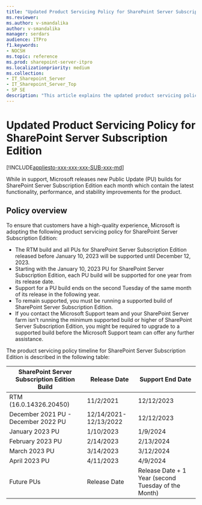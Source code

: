 ```yaml
---
title: "Updated Product Servicing Policy for SharePoint Server Subscription Edition"
ms.reviewer:
ms.author: v-smandalika
author: v-smandalika
manager: serdars
audience: ITPro
f1.keywords:
- NOCSH
ms.topic: reference
ms.prod: sharepoint-server-itpro
ms.localizationpriority: medium
ms.collection:
- IT_Sharepoint_Server
- IT_Sharepoint_Server_Top
- SP SE
description: "This article explains the updated product servicing policy of SharePoint Server Subscription Edition."
---
```


# Updated Product Servicing Policy for SharePoint Server Subscription Edition

[!INCLUDE[appliesto-xxx-xxx-xxx-SUB-xxx-md](../includes/appliesto-xxx-xxx-xxx-SUB-xxx-md.md)]

While in support, Microsoft releases new Public Update (PU) builds for SharePoint Server Subscription Edition each month which contain the latest functionality, performance, and stability improvements for the product.

## Policy overview

To ensure that customers have a high-quality experience, Microsoft is adopting the following product servicing policy for SharePoint Server Subscription Edition:

- The RTM build and all PUs for SharePoint Server Subscription Edition released before January 10, 2023 will be supported until December 12, 2023. 
- Starting with the January 10, 2023 PU for SharePoint Server Subscription Edition, each PU build will be supported for one year from its release date. 
- Support for a PU build ends on the second Tuesday of the same month of its release in the following year.
- To remain supported, you must be running a supported build of SharePoint Server Subscription Edition.
- If you contact the Microsoft Support team and your SharePoint Server farm isn't running the minimum supported build or higher of SharePoint Server Subscription Edition, you might be required to upgrade to a supported build before the Microsoft Support team can offer any further assistance.

The product servicing policy timeline for SharePoint Server Subscription Edition is described in the following table:

|SharePoint Server Subscription Edition Build|Release Date|Support End Date|
|---|---|---|
|RTM (16.0.14326.20450)|11/2/2021|12/12/2023|
|December 2021 PU - December 2022 PU|12/14/2021-12/13/2022|12/12/2023|
|January 2023 PU|1/10/2023|1/9/2024|
|February 2023 PU|2/14/2023|2/13/2024|
|March 2023 PU|3/14/2023|3/12/2024|
|April 2023 PU|4/11/2023|4/9/2024|
|Future PUs|Release Date|Release Date + 1 Year (second Tuesday of the Month)|